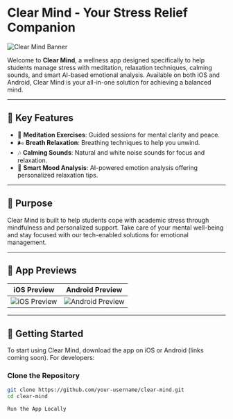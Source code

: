 # Clear Mind - Your Stress Relief Companion

![Clear Mind Banner](https://github.com/user-attachments/assets/clear-mind-banner.png)

Welcome to **Clear Mind**, a wellness app designed specifically to help students manage stress with meditation, relaxation techniques, calming sounds, and smart AI-based emotional analysis. Available on both iOS and Android, Clear Mind is your all-in-one solution for achieving a balanced mind.

---

## 🌟 Key Features

- 🧘 **Meditation Exercises**: Guided sessions for mental clarity and peace.
- 🌬️ **Breath Relaxation**: Breathing techniques to help you unwind.
- 🎶 **Calming Sounds**: Natural and white noise sounds for focus and relaxation.
- 🤖 **Smart Mood Analysis**: AI-powered emotion analysis offering personalized relaxation tips.

---

## 🎯 Purpose

Clear Mind is built to help students cope with academic stress through mindfulness and personalized support. Take care of your mental well-being and stay focused with our tech-enabled solutions for emotional management.

---

## 📱 App Previews

| iOS Preview  | Android Preview |
|--------------|-----------------|
| ![iOS Preview](https://github.com/user-attachments/assets/ios-preview.png) | ![Android Preview](https://github.com/user-attachments/assets/android-preview.png) |

---

## 🚀 Getting Started

To start using Clear Mind, download the app on iOS or Android (links coming soon). For developers:

### Clone the Repository

```bash
git clone https://github.com/your-username/clear-mind.git
cd clear-mind

Run the App Locally  

